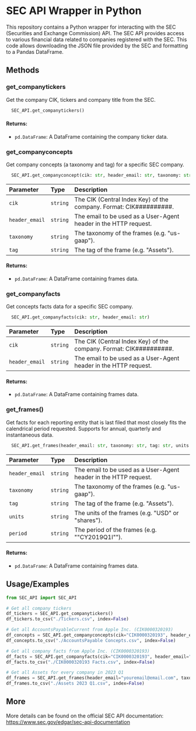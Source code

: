 # SEC API Wrapper in Python

This repository contains a Python wrapper for interacting with the SEC (Securities and Exchange Commission) API. The SEC API provides access to various financial data related to companies registered with the SEC.
This code allows downloading the JSON file provided by the SEC and formatting to a Pandas DataFrame.

## Methods

### get_companytickers

Get the company CIK, tickers and company title from the SEC.

```python
  SEC_API.get_companytickers()
```

#### Returns:
- `pd.DataFrame`: A DataFrame containing the company ticker data.


### get_companyconcepts

Get company concepts (a taxonomy and tag) for a specific SEC company.

```python
  SEC_API.get_companyconcept(cik: str, header_email: str, taxonomy: str, tag: str)
```

| Parameter | Type     | Description                |
| :-------- | :------- | :------------------------- |
| `cik` | `string` | The CIK (Central Index Key) of the company. Format: CIK##########. |
| `header_email` | `string` | The email to be used as a User-Agent header in the HTTP request. |
| `taxonomy` | `string` | The taxonomy of the frames (e.g. "us-gaap"). |
| `tag` | `string` | The tag of the frame (e.g. "Assets"). |

#### Returns:
- `pd.DataFrame`: A DataFrame containing frames data.


### get_companyfacts

Get concepts facts data for a specific SEC company.

```python
  SEC_API.get_companyfacts(cik: str, header_email: str)
```

| Parameter | Type     | Description                |
| :-------- | :------- | :------------------------- |
| `cik` | `string` | The CIK (Central Index Key) of the company. Format: CIK##########. |
| `header_email` | `string` | The email to be used as a User-Agent header in the HTTP request. |

#### Returns:
- `pd.DataFrame`: A DataFrame containing frames data.


### get_frames()

Get facts for each reporting entity that is last filed that most closely fits the calendrical period requested. Supports for annual, quarterly and instantaneous data.

```python
  SEC_API.get_frames(header_email: str, taxonomy: str, tag: str, units: str, period: str)
```

| Parameter | Type     | Description                |
| :-------- | :------- | :------------------------- |
| `header_email` | `string` | The email to be used as a User-Agent header in the HTTP request. |
| `taxonomy` | `string` | The taxonomy of the frames (e.g. "us-gaap"). |
| `tag` | `string` | The tag of the frame (e.g. "Assets"). |
| `units` | `string` | The units of the frames (e.g. "USD" or "shares"). |
| `period` | `string` | The period of the frames (e.g. ""CY2019Q1I""). |

#### Returns:
- `pd.DataFrame`: A DataFrame containing frames data.

## Usage/Examples

```python
from SEC_API import SEC_API

# Get all company tickers
df_tickers = SEC_API.get_companytickers()
df_tickers.to_csv("./Tickers.csv", index=False)

# Get all AccountsPayableCurrent from Apple Inc. (CIK0000320193)
df_concepts = SEC_API.get_companyconcepts(cik="CIK0000320193", header_email="youremail@email.com", taxonomy="us-gaap", tag="AccountsPayableCurrent")
df_concepts.to_csv("./AccountsPayable Concepts.csv", index=False)

# Get all company facts from Apple Inc. (CIK0000320193)
df_facts = SEC_API.get_companyfacts(cik="CIK0000320193", header_email="youremail@email.com")
df_facts.to_csv("./CIK0000320193 Facts.csv", index=False)

# Get all Assets for every company in 2023 Q1
df_frames = SEC_API.get_frames(header_email="youremail@email.com", taxonomy="us-gaap", tag="Assets", units="USD", period="CY2023Q1I")
df_frames.to_csv("./Assets 2023 Q1.csv", index=False)
```

## More
More details can be found on the official SEC API documentation: https://www.sec.gov/edgar/sec-api-documentation
